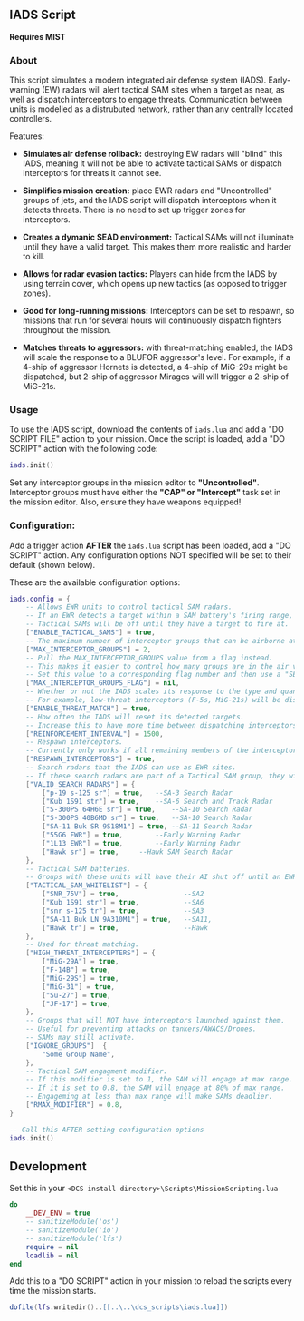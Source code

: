 ## IADS Script

<b>Requires MIST</b>

### About

This script simulates a modern integrated air defense system (IADS). Early-warning (EW) radars will alert tactical SAM sites when a target as near, as well as dispatch interceptors to engage threats. Communication between units is modelled as a distrubuted network, rather than any centrally located controllers.

Features:

- <b>Simulates air defense rollback:</b> destroying EW radars will "blind" this IADS, meaning it will not be able to activate tactical SAMs or dispatch interceptors for threats it cannot see.

- <b>Simplifies mission creation:</b> place EWR radars and "Uncontrolled" groups of jets, and the IADS script will dispatch interceptors when it detects threats. There is no need to set up trigger zones for interceptors.

- <b>Creates a dymanic SEAD environment:</b> Tactical SAMs will not illuminate until they have a valid target. This makes them more realistic and harder to kill.

- <b>Allows for radar evasion tactics:</b> Players can hide from the IADS by using terrain cover, which opens up new tactics (as opposed to trigger zones).

- <b>Good for long-running missions:</b> Interceptors can be set to respawn, so missions that run for several hours will continuously dispatch fighters throughout the mission.

- <b>Matches threats to aggressors:</b> with threat-matching enabled, the IADS will scale the response to a BLUFOR aggressor's level. For example, if a 4-ship of aggressor Hornets is detected, a 4-ship of MiG-29s might be dispatched, but 2-ship of aggressor Mirages will will trigger a 2-ship of MiG-21s.

### Usage

To use the IADS script, download the contents of `iads.lua` and add a "DO SCRIPT FILE" action to your mission. Once the script is loaded, add a "DO SCRIPT" action with the following code:

```lua
iads.init()
```

Set any interceptor groups in the mission editor to <b>"Uncontrolled"</b>. Interceptor groups must have either the <b>"CAP" or "Intercept"</b> task set in the mission editor. Also, ensure they have weapons equipped!

### Configuration:

Add a trigger action <b>AFTER</b> the `iads.lua` script has been loaded, add a "DO SCRIPT" action. Any configuration options NOT specified will be set to their default (shown below).

These are the available configuration options:

```lua
iads.config = {
	-- Allows EWR units to control tactical SAM radars.
	-- If an EWR detects a target within a SAM battery's firing range, it will tell the SAM to illuminate and engage.
	-- Tactical SAMs will be off until they have a target to fire at.
	["ENABLE_TACTICAL_SAMS"] = true,
	-- The maximum number of interceptor groups that can be airborne at one time.
	["MAX_INTERCEPTOR_GROUPS"] = 2,
	-- Pull the MAX_INTERCEPTOR_GROUPS value from a flag instead.
	-- This makes it easier to control how many groups are in the air via triggers.
	-- Set this value to a corresponding flag number and then use a "SET FLAG VALUE" action to control the value.
	["MAX_INTERCEPTOR_GROUPS_FLAG"] = nil,
	-- Whether or not the IADS scales its response to the type and quantity of target aircraft.
	-- For example, low-threat interceptors (F-5s, MiG-21s) will be dispatched against A-10s, but MiG-29s will be dispatched against hornets.
	["ENABLE_THREAT_MATCH"] = true,
	-- How often the IADS will reset its detected targets.
	-- Increase this to have more time between dispatching interceptors, decrease it to dispatch interceptors more frequently.
	["REINFORCEMENT_INTERVAL"] = 1500,
	-- Respawn interceptors.
	-- Currently only works if all remaining members of the interceptor group land at an airfield.
	["RESPAWN_INTERCEPTORS"] = true,
	-- Search radars that the IADS can use as EWR sites.
	-- If these search radars are part of a Tactical SAM group, they will NOT be able to act as EWR sites.
	["VALID_SEARCH_RADARS"] = {
		["p-19 s-125 sr"] = true,	--SA-3 Search Radar
		["Kub 1S91 str"] = true,	--SA-6 Search and Track Radar
		["S-300PS 64H6E sr"] = true,	--SA-10 Search Radar
		["S-300PS 40B6MD sr"] = true,	--SA-10 Search Radar
		["SA-11 Buk SR 9S18M1"] = true,	--SA-11 Search Radar
		["55G6 EWR"] = true,		--Early Warning Radar
		["1L13 EWR"] = true,		--Early Warning Radar
		["Hawk sr"] = true,		--Hawk SAM Search Radar
	},
	-- Tactical SAM batteries.
	-- Groups with these units will have their AI shut off until an EWR site instructs them to illuminate.
	["TACTICAL_SAM_WHITELIST"] = {
		["SNR_75V"] = true,                --SA2
		["Kub 1S91 str"] = true,           --SA6
		["snr s-125 tr"] = true,           --SA3
		["SA-11 Buk LN 9A310M1"] = true,   --SA11,
		["Hawk tr"] = true,                --Hawk
	},
	-- Used for threat matching.
	["HIGH_THREAT_INTERCEPTERS"] = {
		["MiG-29A"] = true,
		["F-14B"] = true,
		["MiG-29S"] = true,
		["MiG-31"] = true,
		["Su-27"] = true,
		["JF-17"] = true,
	},
	-- Groups that will NOT have interceptors launched against them.
	-- Useful for preventing attacks on tankers/AWACS/Drones.
	-- SAMs may still activate.
	["IGNORE_GROUPS"]  {
		"Some Group Name",
    },
    -- Tactical SAM engagment modifier.
    -- If this modifier is set to 1, the SAM will engage at max range.
    -- If it is set to 0.8, the SAM will engage at 80% of max range.
    -- Engageming at less than max range will make SAMs deadlier.
    ["RMAX_MODIFIER"] = 0.8,
}

-- Call this AFTER setting configuration options
iads.init()
```

## Development

Set this in your `<DCS install directory>\Scripts\MissionScripting.lua`

```lua
do
	__DEV_ENV = true
	-- sanitizeModule('os')
	-- sanitizeModule('io')
	-- sanitizeModule('lfs')
	require = nil
	loadlib = nil
end
```

Add this to a "DO SCRIPT" action in your mission to reload the scripts every time the mission starts.

```lua
dofile(lfs.writedir()..[[..\..\dcs_scripts\iads.lua]])
```
